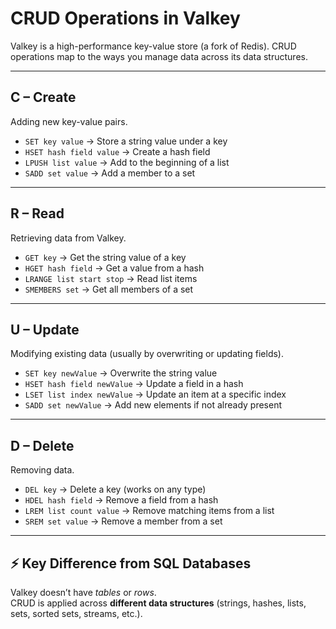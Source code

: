 # CRUD Operations in Valkey

Valkey is a high-performance key-value store (a fork of Redis). CRUD operations map to the ways you manage data across its data structures.

---

## **C – Create**
Adding new key-value pairs.

- `SET key value` → Store a string value under a key  
- `HSET hash field value` → Create a hash field  
- `LPUSH list value` → Add to the beginning of a list  
- `SADD set value` → Add a member to a set  

---

## **R – Read**
Retrieving data from Valkey.

- `GET key` → Get the string value of a key  
- `HGET hash field` → Get a value from a hash  
- `LRANGE list start stop` → Read list items  
- `SMEMBERS set` → Get all members of a set  

---

## **U – Update**
Modifying existing data (usually by overwriting or updating fields).

- `SET key newValue` → Overwrite the string value  
- `HSET hash field newValue` → Update a field in a hash  
- `LSET list index newValue` → Update an item at a specific index  
- `SADD set newValue` → Add new elements if not already present  

---

## **D – Delete**
Removing data.

- `DEL key` → Delete a key (works on any type)  
- `HDEL hash field` → Remove a field from a hash  
- `LREM list count value` → Remove matching items from a list  
- `SREM set value` → Remove a member from a set  

---

## ⚡ Key Difference from SQL Databases
Valkey doesn’t have *tables* or *rows*.  
CRUD is applied across **different data structures** (strings, hashes, lists, sets, sorted sets, streams, etc.).
